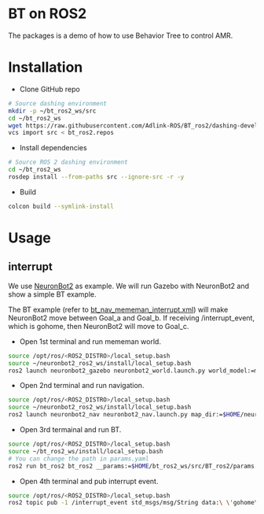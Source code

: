 # BT on ROS2

The packages is a demo of how to use Behavior Tree to control AMR.

# Installation
* Clone GitHub repo
```bash
# Source dashing environment
mkdir -p ~/bt_ros2_ws/src
cd ~/bt_ros2_ws
wget https://raw.githubusercontent.com/Adlink-ROS/BT_ros2/dashing-devel/bt_ros2.repos
vcs import src < bt_ros2.repos
```
* Install dependencies
```bash
# Source ROS 2 dashing environment
cd ~/bt_ros2_ws
rosdep install --from-paths src --ignore-src -r -y
```
* Build
```bash
colcon build --symlink-install
```

# Usage
## interrupt
We use [NeuronBot2](https://github.com/Adlink-ROS/neuronbot2/tree/dashing-devel) as example.
We will run Gazebo with NeuronBot2 and show a simple BT example.

The BT example (refer to [bt_nav_mememan_interrupt.xml](https://raw.githubusercontent.com/Adlink-ROS/BT_ros2/dashing-devel/bt_xml/bt_nav_mememan_interrupt.xml)) will make NeuronBot2 move between Goal_a and Goal_b.
If receiving /interrupt_event, which is gohome, then NeuronBot2 will move to Goal_c.

* Open 1st terminal and run mememan world.
```bash
source /opt/ros/<ROS2_DISTRO>/local_setup.bash
source ~/neuronbot2_ros2_ws/install/local_setup.bash
ros2 launch neuronbot2_gazebo neuronbot2_world.launch.py world_model:=mememan_world.model
```
* Open 2nd terminal and run navigation.
```bash
source /opt/ros/<ROS2_DISTRO>/local_setup.bash
source ~/neuronbot2_ros2_ws/install/local_setup.bash
ros2 launch neuronbot2_nav neuronbot2_nav.launch.py map_dir:=$HOME/neuronbot2_ros2_ws/src/neuronbot2/neuronbot2_nav/map/mememan.yaml open_rviz:=true use_sim_time:=true
```
* Open 3rd termainal and run BT.
```bash
source /opt/ros/<ROS2_DISTRO>/local_setup.bash
source ~/bt_ros2_ws/install/local_setup.bash
# You can change the path in params.yaml
ros2 run bt_ros2 bt_ros2 __params:=$HOME/bt_ros2_ws/src/BT_ros2/params.yaml
```
* Open 4th terminal and pub interrupt event.
```bash
source /opt/ros/<ROS2_DISTRO>/local_setup.bash
ros2 topic pub -1 /interrupt_event std_msgs/msg/String data:\ \'gohome\'
```
